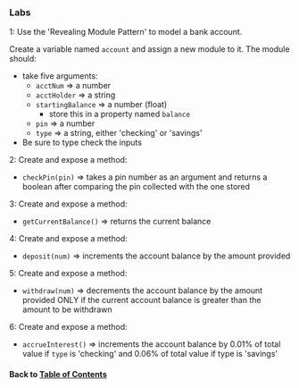 ### Labs

1: Use the 'Revealing Module Pattern' to model a bank account.
  
  
Create a variable named `account` and assign a new module to it. The module should:
  * take five arguments:
    * `acctNum` => a number
    * `acctHolder` => a string
    * `startingBalance` => a number (float)
      * store this in a property named `balance`
    * `pin` => a number
    * `type` => a string, either 'checking' or 'savings'
  * Be sure to type check the inputs
  
2: Create and expose a method:
  * `checkPin(pin)` => takes a pin number as an argument and returns a boolean after comparing the pin collected with the one stored


3: Create and expose a method:
  * `getCurrentBalance()` => returns the current balance


4: Create and expose a method:
  * `deposit(num)` => increments the account balance by the amount provided
  

5: Create and expose a method:
  * `withdraw(num)` => decrements the account balance by the amount provided ONLY if the current account balance is greater than the amount to be withdrawn


6: Create and expose a method:
  * `accrueInterest()` => increments the account balance by 0.01% of total value if `type` is 'checking' and 0.06% of total value if type is 'savings'
  

#### Back to [Table of Contents](../README.md)
